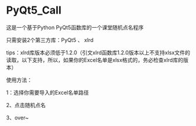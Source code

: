 # PyQt5_Call
这是一个基于Python PyQt5函数库的一个课堂随机点名程序

只需安装2个第三方库：PyQt5 、 xlrd

tips：xlrd库版本必须低于1.2.0（引文xlrd函数库1.2.0版本以上不支持xlsx文件的读取，以下支持，所以，如果你的Excel名单是xlsx格式的，务必检查xlrd库的版本）

使用方法：

1：选择你需要导入的Excel名单路径

2、点击随机点名

3、over~

